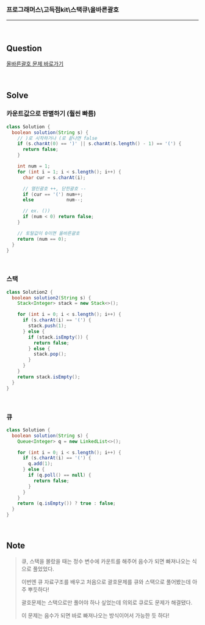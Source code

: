 ### 프로그래머스\고득점kit\스택큐\올바른괄호

---

<br/>

## Question

[올바른괄호 문제 바로가기](https://school.programmers.co.kr/learn/courses/30/lessons/12909)

<br/>

## Solve

### 카운트값으로 판별하기 (훨씬 빠름)

```java
class Solution {
  boolean solution(String s) {
    // )로 시작하거나 (로 끝나면 false
    if (s.charAt(0) == ')' || s.charAt(s.length() - 1) == '(') {
      return false;
    }

    int num = 1;
    for (int i = 1; i < s.length(); i++) {
      char cur = s.charAt(i);

      // 열린괄호 ++, 닫힌괄호 --
      if (cur == '(') num++;
      else            num--;

      // ex. ())
      if (num < 0) return false;
    }

    // 토탈값이 0이면 올바른괄호
    return (num == 0);
  }
}
```

<br/>

### 스택

```java
class Solution2 {
  boolean solution2(String s) {
    Stack<Integer> stack = new Stack<>();

    for (int i = 0; i < s.length(); i++) {
      if (s.charAt(i) == '(') {
        stack.push(1);
      } else {
        if (stack.isEmpty()) {
          return false;
        } else {
          stack.pop();
        }
      }
    }
    return stack.isEmpty();
  }
}
```

<br/>

### 큐

```java
class Solution {
  boolean solution(String s) {
    Queue<Integer> q = new LinkedList<>();

    for (int i = 0; i < s.length(); i++) {
      if (s.charAt(i) == '(') {
        q.add(1);
      } else {
        if (q.poll() == null) {
          return false;
        }
      }
    }
    return (q.isEmpty()) ? true : false;
  }
}
```

<br/>

## Note

> 큐, 스택을 몰랐을 때는 정수 변수에 카운트를 해주어 음수가 되면 빠져나오는 식으로 풀었었다.
>
> 이번엔 큐 자료구조를 배우고 처음으로 괄호문제를 큐와 스택으로 풀어봤는데 아주 뿌듯하다!
>
> 괄호문제는 스택으로만 풀어야 하나 싶었는데 의외로 큐로도 문제가 해결됐다.
>
> 이 문제는 음수가 되면 바로 빠져나오는 방식이어서 가능한 듯 하다!
